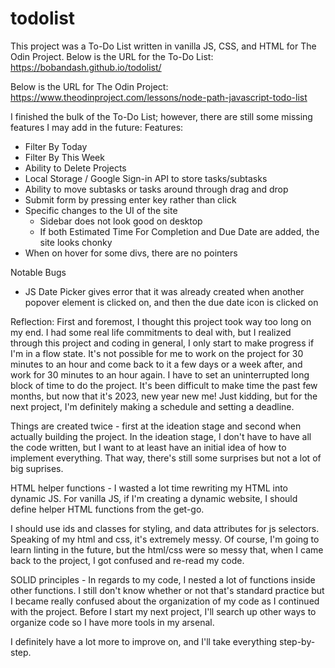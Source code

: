 # todolist

This project was a To-Do List written in vanilla JS, CSS, and HTML for The Odin Project.
Below is the URL for the To-Do List:
https://bobandash.github.io/todolist/

Below is the URL for The Odin Project:
https://www.theodinproject.com/lessons/node-path-javascript-todo-list

I finished the bulk of the To-Do List; however, there are still some missing features I may add in the future:
Features:
- Filter By Today
- Filter By This Week
- Ability to Delete Projects
- Local Storage / Google Sign-in API to store tasks/subtasks
- Ability to move subtasks or tasks around through drag and drop
- Submit form by pressing enter key rather than click
- Specific changes to the UI of the site
    - Sidebar does not look good on desktop
    - If both Estimated Time For Completion and Due Date are added, the site looks chonky
- When on hover for some divs, there are no pointers

Notable Bugs
- JS Date Picker gives error that it was already created when another popover element is clicked on, and then the due date icon is clicked on

Reflection:
First and foremost, I thought this project took way too long on my end. I had some real life commitments to deal with, but I realized through this project and coding in general, I only start to make progress if I'm in a flow state. It's not possible for me to work on the project for 30 minutes to an hour and come back to it a few days or a week after, and work for 30 minutes to an hour again. I have to set an uninterrupted long block of time to do the project. It's been difficult to make time the past few months, but now that it's 2023, new year new me! Just kidding, but for the next project, I'm definitely making a schedule and setting a deadline.

Things are created twice - first at the ideation stage and second when actually building the project. In the ideation stage, I don't have to have all the code written, but I want to at least have an initial idea of how to implement everything. That way, there's still some surprises but not a lot of big suprises.

HTML helper functions - I wasted a lot time rewriting my HTML into dynamic JS. For vanilla JS, if I'm creating a dynamic website, I should define helper HTML functions from the get-go.

I should use ids and classes for styling, and data attributes for js selectors. Speaking of my html and css, it's extremely messy. Of course, I'm going to learn linting in the future, but the html/css were so messy that, when I came back to the project, I got confused and re-read my code.

SOLID principles - In regards to my code, I nested a lot of functions inside other functions. I still don't know whether or not that's standard practice but I became really confused about the organization of my code as I continued with the project. Before I start my next project, I'll search up other ways to organize code so I have more tools in my arsenal.

I definitely have a lot more to improve on, and I'll take everything step-by-step.


